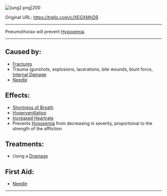 ![lung2.png\|200](/Lungs/Pneumothorax%20-%20Attachments/6718845db30472d958dd7a51.png)

Original URL: https://trello.com/c/XEGXMhDR

---

Pneumothorax will prevent [Hypoxemia](../Blood/Hypoxemia.md).

---

## Caused by:

- [Fractures](../Bones/Fractures.md)
- Trauma (gunshots, explosions, lacerations, bite wounds, blunt force, [Internal Damage](../Any%20bodypart/archived/Internal%20Damage.md)
- [Needle](../Items/Needle.md)

## Effects:

- [Shortness of Breath](../Symptoms/Shortness%20of%20Breath.md)
- [Hyperventilation](Hyperventilation.md)
- [Increased Heartrate](../Symptoms/Increased%20Heartrate.md)
- Prevents [Hypoxemia](../Blood/Hypoxemia.md) from decreasing in severity, proportional to the strength of the affliction

## Treatments:

- Using a [Drainage](../Items/Drainage.md)

## First Aid:

- [Needle](../Items/Needle.md)

---

